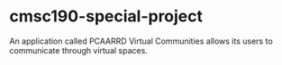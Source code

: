 # cmsc190-special-project
An application called PCAARRD Virtual Communities allows its users to communicate through virtual spaces.
